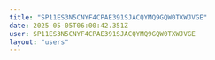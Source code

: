 ```yaml
---
title: "SP11ES3N5CNYF4CPAE391SJACQYMQ9GQW0TXWJVGE"
date: 2025-05-05T06:00:42.351Z
user: SP11ES3N5CNYF4CPAE391SJACQYMQ9GQW0TXWJVGE
layout: "users"
---
```

    
